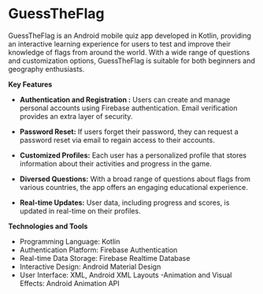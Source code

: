 # GuessTheFlag
GuessTheFlag is an Android mobile quiz app developed in Kotlin, providing an interactive learning experience for users to test and improve their knowledge of flags from around the world. With a wide range of questions and customization options, GuessTheFlag is suitable for both beginners and geography enthusiasts.

**Key Features**
- **Authentication and Registration :** Users can create and manage personal accounts using Firebase authentication. Email verification provides an extra layer of security.

- **Password Reset:** If users forget their password, they can request a password reset via email to regain access to their accounts.

- **Customized Profiles:** Each user has a personalized profile that stores information about their activities and progress in the game.

- **Diversed Questions:** With a broad range of questions about flags from various countries, the app offers an engaging educational experience.

- **Real-time Updates:** User data, including progress and scores, is updated in real-time on their profiles.

**Technologies and Tools**
- Programming Language: Kotlin
- Authentication Platform: Firebase Authentication
- Real-time Data Storage: Firebase Realtime Database
- Interactive Design: Android Material Design
- User Interface: XML, Android XML Layouts
-Animation and Visual Effects: Android Animation API
